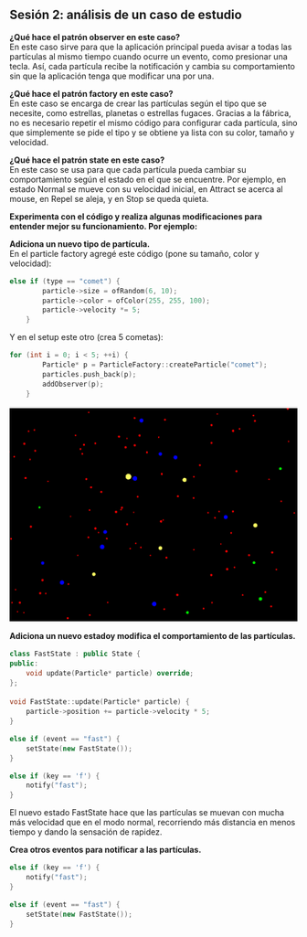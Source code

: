 ## Sesión 2: análisis de un caso de estudio    

**¿Qué hace el patrón observer en este caso?**  
En este caso sirve para que la aplicación principal pueda avisar a todas las partículas al mismo tiempo cuando ocurre un evento, como presionar una tecla. Así, cada partícula recibe la notificación y cambia su comportamiento sin que la aplicación tenga que modificar una por una.

**¿Qué hace el patrón factory en este caso?**  
En este caso se encarga de crear las partículas según el tipo que se necesite, como estrellas, planetas o estrellas fugaces. Gracias a la fábrica, no es necesario repetir el mismo código para configurar cada partícula, sino que simplemente se pide el tipo y se obtiene ya lista con su color, tamaño y velocidad.

**¿Qué hace el patrón state en este caso?**  
En este caso se usa para que cada partícula pueda cambiar su comportamiento según el estado en el que se encuentre. Por ejemplo, en estado Normal se mueve con su velocidad inicial, en Attract se acerca al mouse, en Repel se aleja, y en Stop se queda quieta.

**Experimenta con el código y realiza algunas modificaciones para entender mejor su funcionamiento. Por ejemplo:**

**Adiciona un nuevo tipo de partícula.**  
En el particle factory agregé este código (pone su tamaño, color y velocidad):  
````cpp
else if (type == "comet") { 
        particle->size = ofRandom(6, 10); 
        particle->color = ofColor(255, 255, 100); 
        particle->velocity *= 5; 
    }
````
Y en el setup este otro (crea 5 cometas):  
````cpp
for (int i = 0; i < 5; ++i) { 
        Particle* p = ParticleFactory::createParticle("comet");
        particles.push_back(p);
        addObserver(p);
    }
````
![alt text](<../imagenes/Captura de pantalla 2025-10-01 164017.png>)

**Adiciona un nuevo estadoy modifica el comportamiento de las partículas.**   
````cpp
class FastState : public State {
public:
    void update(Particle* particle) override;
};

void FastState::update(Particle* particle) {
    particle->position += particle->velocity * 5;
}
````
````cpp
else if (event == "fast") {
    setState(new FastState());
}
````
````cpp
else if (key == 'f') {
    notify("fast");
}
````
El nuevo estado FastState hace que las partículas se muevan con mucha más velocidad que en el modo normal, recorriendo más distancia en menos tiempo y dando la sensación de rapidez.

**Crea otros eventos para notificar a las partículas.**  
````cpp
else if (key == 'f') {
    notify("fast");
}
````
````cpp
else if (event == "fast") {
    setState(new FastState());
}
````